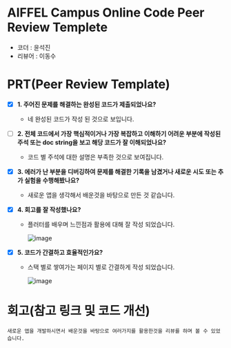 # AIFFEL Campus Online Code Peer Review Templete
- 코더 : 윤석진
- 리뷰어 : 이동수


# PRT(Peer Review Template)
- [x]  **1. 주어진 문제를 해결하는 완성된 코드가 제출되었나요?**
    - 네 완성된 코드가 작성 된 것으로 보입니다.
    
- [ ]  **2. 전체 코드에서 가장 핵심적이거나 가장 복잡하고 이해하기 어려운 부분에 작성된 
주석 또는 doc string을 보고 해당 코드가 잘 이해되었나요?**
    - 코드 별 주석에 대한 설명은 부족한 것으로 보여집니다.
        
- [x]  **3. 에러가 난 부분을 디버깅하여 문제를 해결한 기록을 남겼거나
새로운 시도 또는 추가 실험을 수행해봤나요?**
    - 새로운 앱을 생각해서 배운것을 바탕으로 만든 것 같습니다.
        
- [x]  **4. 회고를 잘 작성했나요?**
    - 플러터를 배우며 느낀점과 활용에 대해 잘 작성 되었습니다.
     
      ![image](https://github.com/user-attachments/assets/b3eb424e-867c-4fac-ac40-a5be7829e414)

        
- [x]  **5. 코드가 간결하고 효율적인가요?**
    - 스택 별로 쌓여가는 페이지 별로 간결하게 작성 되었습니다.
     
      ![image](https://github.com/user-attachments/assets/f919f6cd-e25e-496c-852f-b51906b8f6ae)


# 회고(참고 링크 및 코드 개선)
```
새로운 앱을 개발하시면서 배운것을 바탕으로 여러가지를 활용한것을 리뷰를 하며 볼 수 있었습니다.
```
